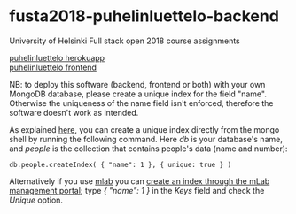 # fusta2018-puhelinluettelo-backend

University of Helsinki Full stack open 2018 course assignments

[puhelinluettelo herokuapp](https://fusta2018puhlu.herokuapp.com)  
[puhelinluettelo frontend](https://github.com/nigoshh/fusta2018/tree/master/puhelinluettelo)

NB: to deploy this software (backend, frontend or both) with your own MongoDB database, please create a unique index for the field "name". Otherwise the uniqueness of the name field isn't enforced, therefore the software doesn't work as intended.

As explained [here](https://docs.mongodb.com/manual/core/index-unique/#unique-index-on-a-single-field), you can create a unique index directly from the mongo shell by running the following command. Here _db_ is your database's name, and _people_ is the collection that contains people's data (name and number):

```
db.people.createIndex( { "name": 1 }, { unique: true } )
```

Alternatively if you use [mlab](https://mlab.com) you can [create an index through the mLab management portal](https://docs.mlab.com/indexing/#add-index-via-mlab-portal); type _{ "name": 1 }_ in the _Keys_ field and check the _Unique_ option.
